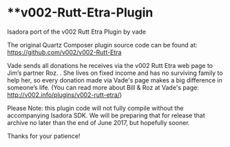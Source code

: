 # **v002-Rutt-Etra-Plugin

Isadora port of the v002 Rutt Etra Plugin by vade

The original Quartz Composer plugin source code can be found at: https://github.com/v002/v002-Rutt-Etra

Vade sends all donations he receives via the v002 Rutt Etra web page to Jim’s partner Roz. . She lives on fixed income and has no surviving family to help her, so every donation made via Vade's page makes a big difference in someone’s life. (You can read more about Bill & Roz at Vade's page: http://v002.info/plugins/v002-rutt-etra/)

Please Note: this plugin code will not fully compile without the accompanying Isadora SDK.
We will be preparing that for release that archive no later than the end of June 2017, but
hopefully sooner.

Thanks for your patience!
